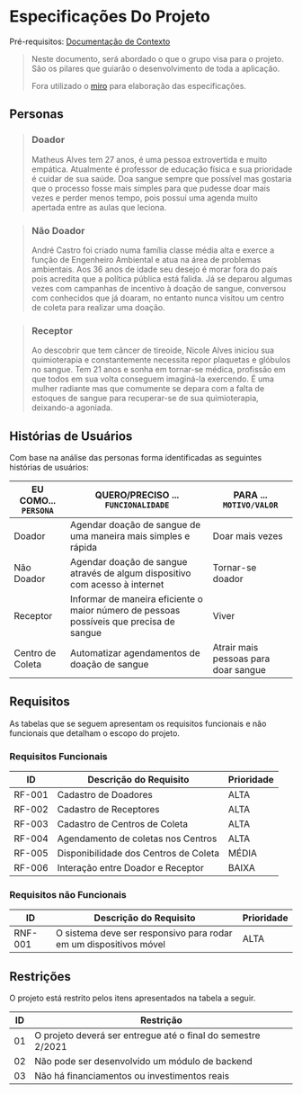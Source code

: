 # Especificações Do Projeto

Pré-requisitos: [Documentação de Contexto](https://github.com/ICEI-PUC-Minas-PMGCC-TI/tiaw-pmg-cc-m-20212-doacao-de-sangue/blob/master/Documentacao/1-Contexto.md)

> Neste documento, será abordado o que o grupo visa para o projeto. São os pilares que guiarão o desenvolvimento de toda a aplicação.
> 
> Fora utilizado o [miro](https://miro.com/) para elaboração das especificações.

## Personas

> ### Doador
> Matheus Alves tem 27 anos, é uma pessoa extrovertida e muito empática. Atualmente é professor de educação física e sua prioridade é cuidar de sua saúde. Doa sangue sempre que possível mas gostaria que o processo fosse mais simples para que pudesse doar mais vezes e perder menos tempo, pois possui uma agenda muito apertada entre as aulas que leciona. 

> ### Não Doador
> André Castro foi criado numa família classe média alta e exerce a função de Engenheiro Ambiental e atua na área de problemas ambientais. Aos 36 anos de idade seu desejo é morar fora do país pois acredita que a política pública está falida. Já se deparou algumas vezes com campanhas de incentivo à doação de sangue, conversou com conhecidos que já doaram, no entanto nunca visitou um centro de coleta para realizar uma doação.

> ### Receptor
> Ao descobrir que tem câncer de tireoide, Nicole Alves iniciou sua quimioterapia e constantemente necessita repor plaquetas e glóbulos no sangue. Tem 21 anos e sonha em tornar-se médica, profissão em que todos em sua volta conseguem imaginá-la exercendo. É uma mulher radiante mas que comumente se depara com a falta de estoques de sangue para recuperar-se de sua quimioterapia, deixando-a agoniada.



## Histórias de Usuários

Com base na análise das personas forma identificadas as seguintes histórias de usuários:

|EU COMO... `PERSONA`| QUERO/PRECISO ... `FUNCIONALIDADE` |PARA ... `MOTIVO/VALOR`                 |
|--------------------|------------------------------------|----------------------------------------|
|Doador  | Agendar doação de sangue de uma maneira mais simples e rápida | Doar mais vezes |
|Não Doador | Agendar doação de sangue através de algum dispositivo com acesso à internet | Tornar-se doador |
|Receptor  | Informar de maneira eficiente o maior número de pessoas possíveis que precisa de sangue | Viver  |
|Centro de Coleta  | Automatizar agendamentos de doação de sangue | Atrair mais pessoas para doar sangue |


## Requisitos

As tabelas que se seguem apresentam os requisitos funcionais e não funcionais que detalham o escopo do projeto.

### Requisitos Funcionais

|ID    | Descrição do Requisito  | Prioridade |
|------|-----------------------------------------|----|
|RF-001| Cadastro de Doadores | ALTA | 
|RF-002| Cadastro de Receptores | ALTA |
|RF-003| Cadastro de Centros de Coleta | ALTA |
|RF-004| Agendamento de coletas nos Centros | ALTA |
|RF-005| Disponibilidade dos Centros de Coleta | MÉDIA |
|RF-006| Interação entre Doador e Receptor | BAIXA |

### Requisitos não Funcionais

|ID     | Descrição do Requisito  |Prioridade |
|-------|-------------------------|----|
|RNF-001| O sistema deve ser responsivo para rodar em um dispositivos móvel | ALTA |  


## Restrições

O projeto está restrito pelos itens apresentados na tabela a seguir.

|ID| Restrição                                             |
|--|-------------------------------------------------------|
|01| O projeto deverá ser entregue até o final do semestre 2/2021 |
|02| Não pode ser desenvolvido um módulo de backend        |
|03| Não há financiamentos ou investimentos reais

